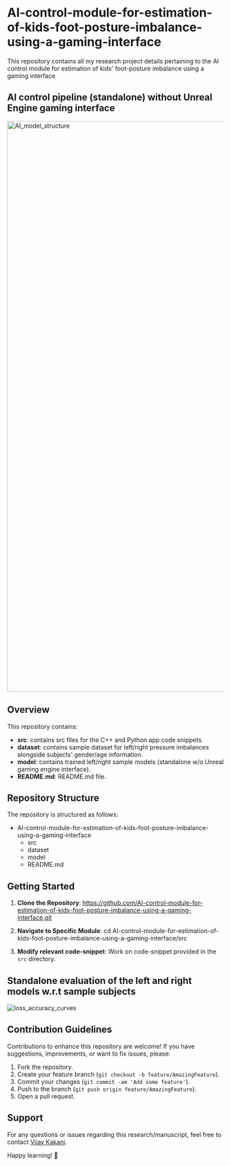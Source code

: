 # AI-control-module-for-estimation-of-kids-foot-posture-imbalance-using-a-gaming-interface

This repository contains all my research project details pertaining to the AI control module for estimation of kids' foot-posture imbalance using a gaming interface

## AI control pipeline (standalone) without Unreal Engine gaming interface

<img width="1324" alt="AI_model_structure" src="https://github.com/VijayKakani414/AI-control-module-for-estimation-of-kids-foot-posture-imbalance-using-a-gaming-interface/assets/25151205/26be47de-49eb-4621-a3ec-474fef75c039">

## Overview

This repository contains:

- **src**: contains src files for the C++ and Python app code snippets.
- **dataset**: contains sample dataset for left/right pressure imbalances alongside subjects' gender/age information.
- **model**: contains trained left/right sample models (standalone w/o Unreal gaming engine interface).
- **README.md**: README.md file.

## Repository Structure

The repository is structured as follows:
- AI-control-module-for-estimation-of-kids-foot-posture-imbalance-using-a-gaming-interface
  - src
  - dataset
  - model
  - README.md

## Getting Started

1. **Clone the Repository**: 
https://github.com/AI-control-module-for-estimation-of-kids-foot-posture-imbalance-using-a-gaming-interface.git

2. **Navigate to Specific Module**: 
cd AI-control-module-for-estimation-of-kids-foot-posture-imbalance-using-a-gaming-interface/src

3. **Modify relevant code-snippet**: Work on code-snippet provided in the `src` directory.

## Standalone evaluation of the left and right models w.r.t sample subjects

![loss_accuracy_curves](https://github.com/VijayKakani414/AI-control-module-for-estimation-of-kids-foot-posture-imbalance-using-a-gaming-interface/assets/25151205/3a59a936-7c37-4fbd-829d-d26e298106d6)

## Contribution Guidelines

Contributions to enhance this repository are welcome! If you have suggestions, improvements, or want to fix issues, please:

1. Fork the repository.
2. Create your feature branch (`git checkout -b feature/AmazingFeature`).
3. Commit your changes (`git commit -am 'Add some feature'`).
4. Push to the branch (`git push origin feature/AmazingFeature`).
5. Open a pull request.

## Support

For any questions or issues regarding this research/manuscript, feel free to contact [Vijay Kakani](mailto:vijaykakanivja@gmail.com).

Happy learning! 🚀

